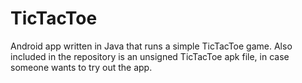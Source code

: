 # TicTacToe
Android app written in Java that runs a simple TicTacToe game.
Also included in the repository is an unsigned TicTacToe apk file, in case someone wants to try out the app.
